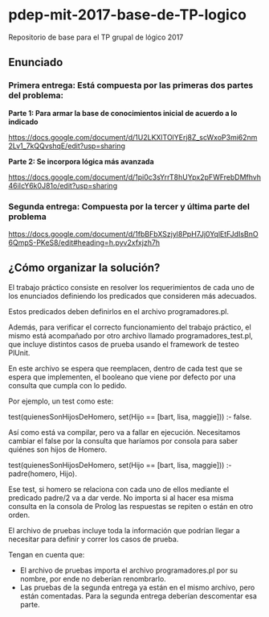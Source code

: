 # pdep-mit-2017-base-de-TP-logico

Repositorio de base para el TP grupal de lógico 2017

## Enunciado

### Primera entrega: Está compuesta por las primeras dos partes del problema:

**Parte 1: Para armar la base de conocimientos inicial de acuerdo a lo indicado**

https://docs.google.com/document/d/1U2LKXlTOlYErj8Z_scWxoP3mi62nm2Lv1_7kQQvshqE/edit?usp=sharing

**Parte 2: Se incorpora lógica más avanzada**

https://docs.google.com/document/d/1pi0c3sYrrT8hUYpx2pFWFrebDMfhvh46iIcY6k0J81o/edit?usp=sharing

### Segunda entrega: Compuesta por la tercer y última parte del problema

https://docs.google.com/document/d/1fbBFbXSzjyl8PpH7Jj0YqlEtFJdIsBnO6QmpS-PKeS8/edit#heading=h.pyv2xfxjzh7h

## ¿Cómo organizar la solución?

El trabajo práctico consiste en resolver los requerimientos de cada uno de los enunciados definiendo los predicados que consideren más adecuados.

Estos predicados deben definirlos en el archivo programadores.pl.

Además, para verificar el correcto funcionamiento del trabajo práctico, el mismo está acompañado por otro archivo llamado programadores_test.pl, que incluye distintos casos de prueba usando el framework de testeo PlUnit.

En este archivo se espera que reemplacen, dentro de cada test que se espera que implementen, el booleano que viene por defecto por una consulta que cumpla con lo pedido.

Por ejemplo, un test como este:

test(quienesSonHijosDeHomero, set(Hijo == [bart, lisa, maggie])) :-
    false.
    
Así como está va compilar, pero va a fallar en ejecución. Necesitamos cambiar el false por la consulta que haríamos por consola para saber quiénes son hijos de Homero.

test(quienesSonHijosDeHomero, set(Hijo == [bart, lisa, maggie])) :-
    padre(homero, Hijo).
    
Ese test, si homero se relaciona con cada uno de ellos mediante el predicado padre/2 va a dar verde. No importa si al hacer esa misma consulta en la consola de Prolog las respuestas se repiten o están en otro orden.

El archivo de pruebas incluye toda la información que podrían llegar a necesitar para definir y correr los casos de prueba.

Tengan en cuenta que:
 - El archivo de pruebas importa el archivo programadores.pl por su nombre, por ende no deberían renombrarlo.
 - Las pruebas de la segunda entrega ya están en el mismo archivo, pero están comentadas. Para la segunda entrega deberían descomentar esa parte.

